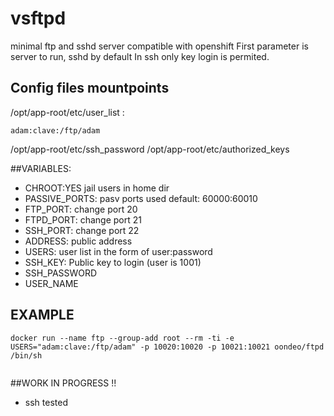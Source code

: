 # vsftpd
minimal ftp and sshd server compatible with openshift
First parameter is server to run, sshd by default
In ssh only key login is permited.

## Config files mountpoints
/opt/app-root/etc/user_list :
```
adam:clave:/ftp/adam
```
/opt/app-root/etc/ssh_password
/opt/app-root/etc/authorized_keys

##VARIABLES:

- CHROOT:YES jail users in home dir
- PASSIVE_PORTS: pasv ports used default: 60000:60010
- FTP_PORT: change port 20
- FTPD_PORT:  change port 21 
- SSH_PORT: change port 22
- ADDRESS: public address
- USERS: user list in the form of user:password
- SSH_KEY: Public key to login (user is 1001)
- SSH_PASSWORD
- USER_NAME

## EXAMPLE 
```
docker run --name ftp --group-add root --rm -ti -e USERS="adam:clave:/ftp/adam" -p 10020:10020 -p 10021:10021 oondeo/ftpd /bin/sh


```
##WORK IN PROGRESS !!
- ssh tested